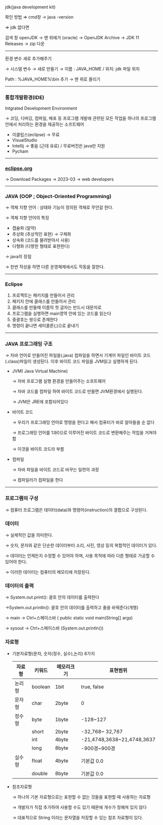 jdk(java development kit)

확인 방법 ⇒ cmd창 → java -version

⇒  jdk 없다면

검색 창 openJDK → 맨 위에거 (oracle) → OpenJDK Archive → JDK 11 Releases → zip 다운 

---

환경 변수 새로 추가해주기

→ 시스템 변수 → 새로 만들기 → 이름 : JAVA_HOME / 위치: jdk 파일 위치

Path : %JAVA_HOME%\bin 추가 → 멘 위로 올리기

---

### 통합개발환경(IDE)
Intgrated Development Environment

→ 코딩, 디버깅, 컴파일, 배포 등 프로그램 개발에 관련된 모든 작업을 하나의 프로그램 안에서 처리하는 환경을 제공하는 소프트웨어

- 이클립스(eclipse) → 무료
- VisualStudio
- Intellij → 좋음 (근데 유료) / 무료버전은 java만 지원
- Pycham

---

### [eclipse.org](http://eclipse.org)

→ Download Packages → 2023-03 → web developers

---

### JAVA (OOP ; Object-Oriented Programming)

→ 객체 지향 언어 : 상태와 기능이 정의된 객체로 무언갈 한다.

→ 객체 지향 언어의 특징

- 캡슐화 (알약)
- 추상화 (추상적인 표현) → 구체화
- 상속화 (코드를 물려받아서 사용)
- 다형화 (다향한 형태로 표현한다)

→ java의 장점

→ 한번 작성을 하면 다른 운영체제에서도 작동을 잘한다.

---

### Eclipse

1. 프로젝트는 패키지를 만들어서 관리
2. 패키지 안에 클래스를 만들어서 관리
3. 클래스를 만들때 이름의 첫 글자는 반드시 대문자로
4. 프로그램을 실행하면  main영역 안에 있는 코드를 읽는다
5. 중괄호는 쌍으로 존재한다 
6. 명령이 끝나면 세미콜론(;)으로 끝내기

---

### JAVA 프로그래밍 구조

→ 자바 언어로 만들어진 파일을(.java) 컴파일을 하면서 기계어 파일인 바이트 코드(.class)파일이 생성된다. 이후 바이트 코드 파일을 JVM읽고 실행하게 된다.

- JVM( Java Virtual Machine)
    
    → 자바 프로그램 실행 환경을 만들어주는 소프트웨어 
    
    → 자바 코드를 컴파일 하여 바이트 코드로 만들면 JVM환경에서 실행된다.
    
    → JVM은 JRE에 포함되어있다
    
- 바이트 코드
    
    → 우리가 프로그래밍 언어로 명령을 한다고 해서 컴퓨터가 바로 알아들을 순 없다
    
    → 프로그래밍 언어를 1과0으로 이루어진 바이트 코드로 변환해주는 작업을 거쳐야 함
    
    → 이것을 바이트 코드라 부름
    
- 컴파일
    
    → 자바 파일을 바이트 코드로 바꾸는 일련의 과정
    
    → 컴파일러가 컴파일을 한다
    

---

### 프로그램의 구성

→ 컴퓨터 프로그램은 데이터(data)와 명령어(instruction)의 결합으로 구성된다.

### 데이터

→ 실제적인 값을 의미한다.

→ 숫자, 문자와 같은 단순한 데이터부터 소리, 사진, 영상 등의 복합적인 데이터가 있다.

→ 데이터는 언제든지 수정할 수 있어야 하며, 사용 목적에 따라 다른 형태로 가공할 수 있어야 한다.

→ 이러한 데이터는 컴퓨터의 메모리에 저장된다.

### 데이터의 출력

→ System.out.print(): 괄호 안의 데이터를 출력한다

→System.out.println(): 괄호 안의 데이터를 출력하고 줄을 바꿔준다(개행)

→ main → Ctrl+스페이스바 ( public static void main(String[] args)

→ sysout → Ctrl+스페이스바 (System.out.println())

### 자료형

- 기본자료형(문자, 숫자(정수, 실수),논리) 8가지
    
    
    | 자료형 | 키워드 | 메모리크기 | 표현범위 |
    | --- | --- | --- | --- |
    | 논리형 | boolean | 1bit |  true, false |
    | 문자형 | char | 2byte | 0 |
    | 정수형 | byte | 1byte | -128~127 |
    |  | short | 2byte | -32,768~ 32,767 |
    |  | int | 4byte | -21,4748,3638~21,4748,3637 |
    |  | long | 8byte | -900경~900경 |
    | 실수형 | float | 4byte | 기본값 0.0 |
    |  | double | 8byte | 기본값 0.0 |
    
- 참조자료형
    
    → 하나의 기본 자료형으로는 표현할 수 없는 것들을 표현할 때 사용하는 자료형
    
    → 개발자가 직접 추가하여 사용할 수도 있기 때문에 개수가 정해져 있지 않다
    
    → 대표적으로 String 이라는 문자열을 저장할 수 있는 참조 자료형이 있다.

